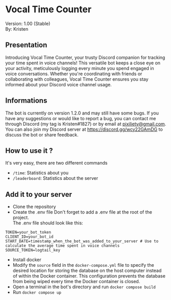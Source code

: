 # Vocal Time Counter
Version: 1.00 (Stable)    
By: Kristen

## Presentation
Introducing Vocal Time Counter, your trusty Discord companion for tracking your time spent in voice channels! This versatile bot keeps a close eye on your activity, meticulously logging every minute you spend engaged in voice conversations. Whether you're coordinating with friends or collaborating with colleagues, Vocal Time Counter ensures you stay informed about your Discord voice channel usage.

## Informations
The bot is currently on version 1.2.0 and may still have some bugs. If you have any suggestions or would like to report a bug, you can contact me through Discord (my tag is Kristen#1827) or by email at pixilietv@gmail.com. You can also join my Discord server at https://discord.gg/wcy22GAmDG to discuss the bot or share feedback.  

## How to use it ?
It's very easy, there are two different commands
- ``/time``: Statistics about you
- ``/leaderboard``: Statistics about the server
  

## Add it to your server
- Clone the repository
- Create the .env file
Don't forget to add a .env file at the root of the project.  
The .env file should look like this:
```env
TOKEN=your_bot_token
CLIENT_ID=your_bot_id
START_DATE=timestamp_when_the_bot_was_added_to_your_server # Use to calculate the average time spent in voice channels
SOURCE_TOKEN=logtail_key
```
- Install docker
- Modify the ``source`` field in the ``docker-compose.yml`` file to specify the desired location for storing the database on the host computer instead of within the Docker container. This configuration prevents the database from being wiped every time the Docker container is closed.
- Open a terminal in the bot's directory and run ``docker compose build``
- Run ``docker compose up``
